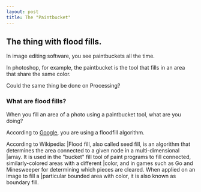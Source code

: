 ```yaml
---
layout: post
title: The "Paintbucket"
---
```


## The thing with flood fills.
In image editing software, you see paintbuckets all the time. 

In photoshop, for example, the paintbucket is the tool that fills in an area that share the same color.

Could the same thing be done on Processing?

### What are flood fills?
When you fill an area of a photo using a paintbucket tool, what are you doing?

According to [Google](https://www.google.com/search?q=program+paintbucket&oq=program+paintbucket&aqs=chrome..69i57.2758j0j1&sourceid=chrome&es_sm=91&ie=UTF-8#q=how+do+fill+tools+work), you are using a floodfill algorithm.

According to Wikipedia:
|Flood fill, also called seed fill, is an algorithm that determines the area connected to a given node in a multi-dimensional |array. It is used in the "bucket" fill tool of paint programs to fill connected, similarly-colored areas with a different |color, and in games such as Go and Minesweeper for determining which pieces are cleared. When applied on an image to fill a |particular bounded area with color, it is also known as boundary fill.
